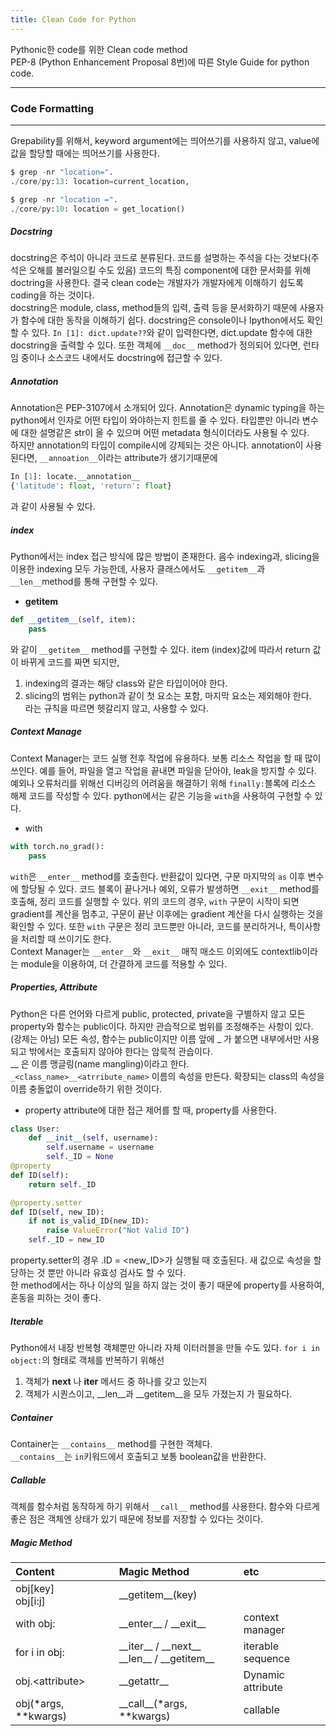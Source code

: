 ```yaml
---
title: Clean Code for Python
---
```

Pythonic한 code를 위한 Clean code method <br>
PEP-8 (Python Enhancement Proposal 8번)에 따른 Style Guide for python code.

---
### Code Formatting
---
Grepability를 위해서, keyword argument에는 띄어쓰기를 사용하지 않고, value에 값을 할당할 때에는 띄어쓰기를 사용한다. <br>
```py
$ grep -nr "location=".
./core/py:13: location=current_location,
```
```py
$ grep -nr "location =".
./core/py:10: location = get_location()
```

##### Docstring
docstring은 주석이 아니라 코드로 분류된다. 코드를 설명하는 주석을 다는 것보다(주석은 오해를 불러일으킬 수도 있음) 코드의 특징 component에 대한 문서화를 위해 doctring을 사용한다. 결국 clean code는 개발자가 개발자에게 이해하기 쉽도록 coding을 하는 것이다. <br>
docstring은 module, class, method들의 입력, 출력 등을 문서화하기 때문에 사용자가 함수에 대한 동작을 이해하기 쉽다. docstring은 console이나 Ipython에서도 확인할 수 있다. ```In [1]: dict.update??```와 같이 입력한다면, dict.update 함수에 대한 docstring을 출력할 수 있다. 또한 객체에 ```__doc__``` method가 정의되어 있다면, 런타임 중이나 소스코드 내에서도 docstring에 접근할 수 있다.

##### Annotation
Annotation은 PEP-3107에서 소개되어 있다. Annotation은 dynamic typing을 하는 python에서 인자로 어떤 타입이 와야하는지 힌트를 줄 수 있다. 타입뿐만 아니라 변수에 대한 설명같은 str이 올 수 있으며 어떤 metadata 형식이더라도 사용될 수 있다. <br> 
하지만 annotation의 타입이 compile시에 강제되는 것은 아니다. annotation이 사용된다면, ```__annoation__```이라는 attribute가 생기기때문에 
```py
In [1]: locate.__annotation__
{'latitude': float, 'return': float}
```
과 같이 사용될 수 있다.

##### index
Python에서는 index 접근 방식에 많은 방법이 존재한다. 음수 indexing과, slicing을 이용한 indexing 모두 가능한데, 사용자 클래스에서도 ```__getitem__```과 ```__len__```method를 통해 구현할 수 있다.

- __getitem__
```py
def __getitem__(self, item):
    pass
```
와 같이 ```__getitem__``` method를 구현할 수 있다. item (index)값에 따라서 return 값이 바뀌게 코드를 짜면 되지만, <br>
1. indexing의 결과는 해당 class와 같은 타입이어야 한다. <br>
2. slicing의 범위는 python과 같이 첫 요소는 포함, 마지막 요소는 제외해야 한다. <br>
라는 규칙을 따르면 헷갈리지 않고, 사용할 수 있다.

##### Context Manage

Context Manager는 코드 실행 전후 작업에 유용하다. 보통 리소스 작업을 할 때 많이 쓰인다. 예를 들어, 파일을 열고 작업을 끝내면 파일을 닫아야, leak을 방지할 수 있다. 예외나 오류처리를 위해선 디버깅의 어려움을 해결하기 위해 ```finally:```블록에 리소스 해제 코드를 작성할 수 있다. python에서는 같은 기능을 ```with```을 사용하여 구현할 수 있다.

- with
```py
with torch.no_grad():
    pass
```
```with```은 ```__enter__``` method를 호출한다. 반환값이 있다면, 구문 마지막의 ```as``` 이후 변수에 할당될 수 있다. 코드 블록이 끝나거나 예외, 오류가 발생하면 ```__exit__``` method를 호출해, 정리 코드를 실행할 수 있다. 위의 코드의 경우, ```with``` 구문이 시작이 되면 gradient를 계산을 멈추고, 구문이 끝난 이후에는 gradient 계산을 다시 실행하는 것을 확인할 수 있다. 또한 ```with``` 구문은 정리 코드뿐만 아니라, 코드를 분리하거나, 특이사항을 처리할 때 쓰이기도 한다. <br>
Context Manager는 ```__enter__```와 ```__exit__``` 매직 매소드 이외에도 contextlib이라는 module을 이용하여, 더 간결하게 코드를 적용할 수 있다. 

##### Properties, Attribute

Python은 다른 언어와 다르게 public, protected, private을 구별하지 않고 모든 property와 함수는 public이다. 하지만 관습적으로 범위를 조정해주는 사항이 있다. (강제는 아님) 모든 속성, 함수는 public이지만 이름 앞에 _ 가 붙으면 내부에서만 사용되고 밖에서는 호출되지 않아야 한다는 암묵적 관습이다. <br>
__ 은 이름 맹글링(name mangling)이라고 한다. ```_<class_name>__<atrribute_name>``` 이름의 속성을 만든다. 확장되는 class의 속성을 이름 충돌없이 override하기 위한 것이다. 

- property
attribute에 대한 접근 제어를 할 때, property를 사용한다. 
```py
class User:
    def __init__(self, username):
        self.username = username
        self._ID = None
@property
def ID(self):
    return self._ID

@property.setter
def ID(self, new_ID):
    if not is_valid_ID(new_ID):
        raise ValueError("Not Valid ID")
    self._ID = new_ID
```

property.setter의 경우 <user>.ID = <new_ID>가 실행될 때 호출된다. 새 값으로 속성을 할당하는 것 뿐만 아니라 유효성 검사도 할 수 있다. <br> 한 method에서는 하나 이상의 일을 하지 않는 것이 좋기 때문에 property를 사용하여, 혼동을 피하는 것이 좋다.

##### Iterable
Python에서 내장 반복형 객체뿐만 아니라 자체 이터러블을 만들 수도 있다. ```for i in object:```의 형태로 객체를 반복하기 위해선 
1. 객체가 __next__ 나 __iter__ 메서드 중 하나를 갖고 있는지
2. 객체가 시퀀스이고, __len__과 __getitem__을 모두 가졌는지
가 필요하다. 
    
##### Container
Container는 ```__contains__``` method를 구현한 객체다. <br>
```__contains__```는 ```in```키워드에서 호출되고 보통 boolean값을 반환한다. 

##### Callable
객체를 함수처럼 동작하게 하기 위해서 ```__call__``` method를 사용한다. 함수와 다르게 좋은 점은 객체엔 상태가 있기 때문에 정보를 저장할 수 있다는 것이다. 

##### Magic Method

|Content|Magic Method|etc|
|:------------|:------------|:------------|
|obj&#91;key&#93; <br> obj&#91;i&#58;j&#93;|&#95;&#95;getitem&#95;&#95;(key)| |
|with obj&#58;|&#95;&#95;enter&#95;&#95; / &#95;&#95;exit&#95;&#95;|context manager|
|for i in obj&#58;|&#95;&#95;iter&#95;&#95; / &#95;&#95;next&#95;&#95; <br> &#95;&#95;len&#95;&#95; / &#95;&#95;getitem&#95;&#95;|iterable <br> sequence|
|obj&#46;&#60;attribute&#62;|&#95;&#95;getattr&#95;&#95;|Dynamic attribute|
|obj(&#42;args, &#42;&#42;kwargs)|&#95;&#95;call&#95;&#95;(&#42;args, &#42;&#42;kwargs)|callable|

